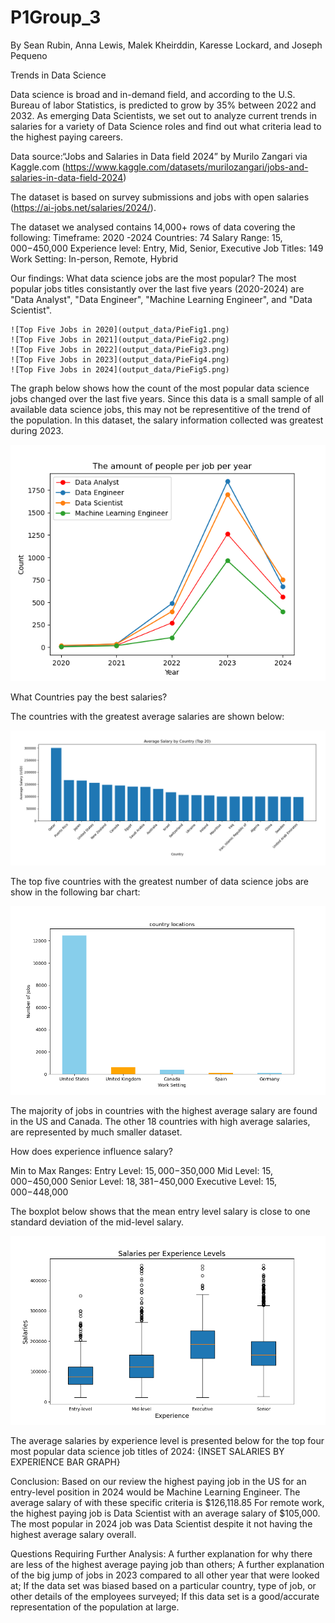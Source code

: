 # P1Group_3
By Sean Rubin, Anna Lewis, Malek Kheirddin, Karesse Lockard, and Joseph Pequeno

Trends in Data Science

Data science is broad and in-demand field, and according to the U.S. Bureau of labor Statistics, is predicted to grow by 35% between 2022 and 2032. As emerging Data Scientists, we set out to analyze current trends in salaries for a variety of Data Science roles and find out what criteria lead to the highest paying careers. 

Data source:“Jobs and Salaries in Data field 2024” by Murilo Zangari via Kaggle.com
    (https://www.kaggle.com/datasets/murilozangari/jobs-and-salaries-in-data-field-2024)

The dataset is based on survey submissions and jobs with open salaries (https://ai-jobs.net/salaries/2024/).

The dataset we analysed contains 14,000+ rows of data covering the following:
Timeframe: 2020 -2024
Countries: 74
Salary Range: $15,000-$450,000
Experience level: Entry, Mid, Senior, Executive
Job Titles: 149
Work Setting: In-person, Remote, Hybrid

Our findings:
What data science jobs are the most popular?
    The most popular jobs titles consistantly over the last five years (2020-2024) are "Data Analyst", "Data Engineer", "Machine Learning Engineer", and "Data Scientist".

    ![Top Five Jobs in 2020](output_data/PieFig1.png)
    ![Top Five Jobs in 2021](output_data/PieFig2.png)
    ![Top Five Jobs in 2022](output_data/PieFig3.png)
    ![Top Five Jobs in 2023](output_data/PieFig4.png)
    ![Top Five Jobs in 2024](output_data/PieFig5.png)

The graph below shows how the count of the most popular data science jobs changed over the last five years. Since this data is a small sample of all available data science jobs, this may not be representitive of the trend of the population. In this dataset, the salary information collected was greatest during 2023.

 ![Top Four Most Popular Data Jobs 2020-2024](output_data/CompletePlotFig6.png)


What Countries pay the best salaries?



The countries with the greatest average salaries are shown below:

![Average Salary over 5 Year Period (Tops 20 Countries)](output_data/avg_sal_country.png)

The top five countries with the greatest number of data science jobs are show in the following bar chart:

![Numebr of Jobs by Country over 5 Year Period (Tops 5 Countries)](output_data/jobsLocBar.png)


The majority of jobs in countries with the highest average salary are found in the US and Canada. The other 18 countries with high average salaries, are represented by much smaller dataset.




How does experience influence salary?

Min to Max Ranges:
Entry Level: $15,000-$350,000
Mid Level: $15,000-$450,000
Senior Level: $18,381-$450,000
Executive Level: $15,000-$448,000


The boxplot below shows that the mean entry level salary is close to one standard deviation of the mid-level salary.

![Average Salary over 5 Year Period by Experience Level ](output_data/boxplot.png)


The average salaries by experience level is presented below for the top four most popular data science job titles of 2024:
{INSET SALARIES BY EXPERIENCE BAR GRAPH}





Conclusion:
Based on our review the highest paying job in the US for an entry-level position in 2024 would be Machine Learning Engineer.
The average salary of with these specific criteria is $126,118.85
For remote work, the highest paying job is Data Scientist with an average salary of $105,000.
The most popular in 2024 job was Data Scientist despite it not having the highest average salary overall.



Questions Requiring Further Analysis:
A further explanation for why there are less of the highest average paying job than others;
A further explanation of the big jump of jobs in 2023 compared to all other year that were looked at;
If the data set was biased based on a particular country, type of job, or other details of the employees surveyed;
If this data set is a good/accurate representation of the population at large.




